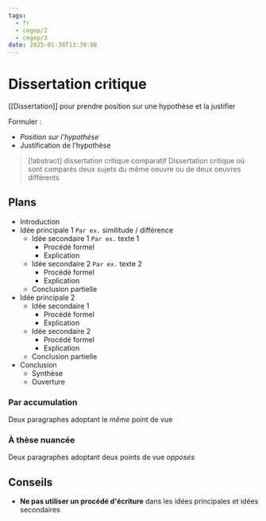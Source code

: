 ```yaml
---
tags:
  - fr
  - cegep/2
  - cegep/3
date: 2025-01-30T13:39:08
---
```


# Dissertation critique

[[Dissertation]] pour prendre position sur une hypothèse et la justifier

Formuler :

- *Position sur l'hypothèse*
- Justification de l'hypothèse

> [!abstract] dissertation critique comparatif
> Dissertation critique où sont comparés deux sujets du même oeuvre ou de deux oeuvres différents

## Plans

- Introduction
- Idée principale 1
  `Par ex.` similitude / différence
	- Idée secondaire 1
	  `Par ex.` texte 1
		- Procédé formel
		- Explication
	- Idée secondaire 2
	  `Par ex.` texte 2
		- Procédé formel
		- Explication
	- Conclusion partielle
- Idée principale 2
	- Idée secondaire 1
		- Procédé formel
		- Explication
	- Idée secondaire 2
		- Procédé formel
		- Explication
	- Conclusion partielle
- Conclusion
	- Synthèse
	- Ouverture

### Par accumulation

Deux paragraphes adoptant le *même* point de vue

### À thèse nuancée

Deux paragraphes adoptant deux points de vue *opposés*

## Conseils

- **Ne pas utiliser un procédé d'écriture** dans les idées principales et idées secondaires
